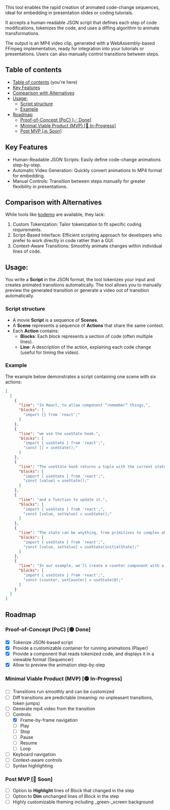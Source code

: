 This tool enables the rapid creation of animated code-change sequences, ideal for embedding in presentation slides or coding tutorials.

It accepts a human-readable JSON script that defines each step of code modifications, tokenizes the code, and uses a diffing algorithm to animate transformations.

The output is an MP4 video clip, generated with a WebAssembly-based FFmpeg implementation, ready for integration into your tutorials or presentations. Users can also manually control transitions between steps.

## Table of contents

- [Table of contents](#table-of-contents) (you're here)
- [Key Features](#key-features)
- [Comparison with Alternatives](#comparison-with-alternatives)
- [Usage:](#usage)
  - [Script structure](#script-structure)
  - [Example](#example)
- [Roadmap](#roadmap)
  - [Proof-of-Concept (PoC) \[✅ Done\]](#proof-of-concept-poc--done)
  - [Minimal Viable Product (MVP) \[🚧 In-Progress\]](#minimal-viable-product-mvp--in-progress)
  - [Post MVP \[🔜 Soon\]](#post-mvp--soon)

## Key Features

- Human-Readable JSON Scripts: Easily define code-change animations step-by-step.
- Automatic Video Generation: Quickly convert animations to MP4 format for embedding.
- Manual Controls: Transition between steps manually for greater flexibility in presentations.

## Comparison with Alternatives

While tools like [kodemo](https://kodemo.com/) are available, they lack:

1. Custom Tokenization: Tailor tokenization to fit specific coding requirements.
2. Script-Based Interface: Efficient scripting approach for developers who prefer to work directly in code rather than a GUI.
3. Context-Aware Transitions: Smoothly animate changes within individual lines of code.

## Usage:

You write a **Script** in the JSON format, the tool tokenizes your input and creates animated transitions automatically. The tool allows you to manually preview the generated transition or generate a video out of transition automatically.

### Script structure

- A movie **Script** is a sequence of **Scenes**.
- A **Scene** represents a sequence of **Actions** that share the same context.
- Each **Action** contains:
  - **Blocks**: Each block represents a section of code (often multiple lines).
  - **Line**: A description of the action, explaining each code change (useful for timing the video).

### Example

The example below demonstrates a script containing one scene with six actions:

```JSON
[
  [
    {
      "line": "In React, to allow component “remember” things,",
      "blocks": [
        "import {} from 'react';"
      ]
    },
    {
      "line": "we use the useState hook.",
      "blocks": [
        "import { useState } from 'react';",
        "const [] = useState();"
      ]
    },
    {
      "line": "The useState hook returns a tuple with the current state value,",
      "blocks": [
        "import { useState } from 'react';",
        "const [value] = useState();"
      ]
    },
    {
      "line": "and a function to update it.",
      "blocks": [
        "import { useState } from 'react';",
        "const [value, setValue] = useState();"
      ]
    },
    {
      "line": "The state can be anything, from primitives to complex objects.",
      "blocks": [
        "import { useState } from 'react';",
        "const [value, setValue] = useState(initialState);"
      ]
    },
    {
      "line": "In our example, we'll create a counter component with a counter as the state value and setCounter as the function to update it.",
      "blocks": [
        "import { useState } from 'react';",
        "const [counter, setCounter] = useState(0);"
      ]
    }
  ]
]
```

## Roadmap

### Proof-of-Concept (PoC) [🟢 Done]

- [x] Tokenize JSON-based script
- [x] Provide a customizable container for running animations (Player)
- [x] Provide a component that reads tokenized code, and displays it in a viewable format (Sequencer)
- [x] Allow to preview the animation step-by-step

### Minimal Viable Product (MVP) [🟡 In-Progress]

- [ ] Transitions run smoothly and can be customized
- [ ] Diff transitions are predictable (meaning: no unpleasant transitions, token jumps)
- [ ] Generate mp4 video from the transition
- [ ] Controls:
  - [x] Frame-by-frame navigation
  - [ ] Play
  - [ ] Stop
  - [ ] Pause
  - [ ] Resume
  - [ ] Loop
- [ ] Keyboard navigation
- [ ] Context-aware controls
- [ ] Syntax highlighting

### Post MVP [🔴 Soon]

- [ ] Option to **Highlight** lines of Block that changed in the step
- [ ] Option to **Dim** unchanged lines of Block in the step
- [ ] Highly customizable theming including \_green-\_screen background
